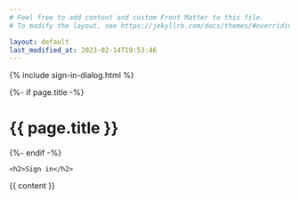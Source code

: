 ```yaml
---
# Feel free to add content and custom Front Matter to this file.
# To modify the layout, see https://jekyllrb.com/docs/themes/#overriding-theme-defaults

layout: default
last_modified_at: 2023-02-14T19:53:46
---
```

<script src="./public/bundle.js"></script>
<script src="{{ base.url | prepend: site.url }}/assets/js/test.js"></script>

{% include sign-in-dialog.html %}

<div class="home">
  {%- if page.title -%}
    <h1 class="page-heading">{{ page.title }}</h1>
  {%- endif -%}

    <h2>Sign in</h2>
  

  {{ content }}

</div>
